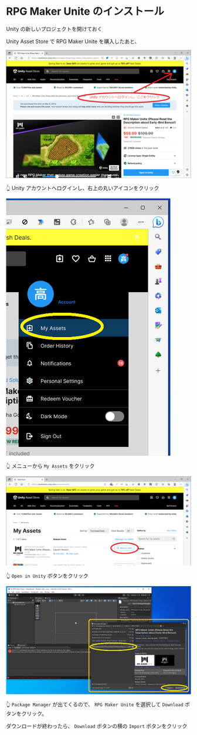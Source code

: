 # RPG Maker Unite のインストール

Unity の新しいプロジェクトを開けておく  

Unity Asset Store で RPG Maker Unite を購入したあと、  

![Unity Account](./img/202305__rpgmu__11-2248--install-o2o0.png)  

👆 Unity アカウントへログインし、右上の丸いアイコンをクリック  

![My Assets](./img/202305__rpgmu__11-2256--my-assets-o2o0.png)

👆 メニューから `My Assets` をクリック  

![Open in Unity](./img/202305__rpgmu__11-2259--open-in-unity-o2o0.png)  

👆 `Open in Unity` ボタンをクリック  

![Package Manager](./img/202305__rpgmu__11-2303--package-manager-o2o0.png)  

👆 `Package Manager` が出てくるので、 `RPG Maker Unite` を選択して `Download` ボタンをクリック。  

ダウンロードが終わったら、 `Download` ボタンの横の `Import` ボタンをクリック  
